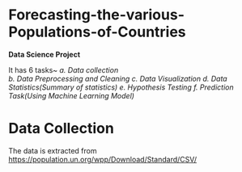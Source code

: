 # Forecasting-the-various-Populations-of-Countries
**Data Science Project**

It has 6 tasks~
  _a. Data collection <br/>
  b. Data Preprocessing and Cleaning
  c. Data Visualization
  d. Data Statistics(Summary of statistics)
  e. Hypothesis Testing
  f. Prediction Task(Using Machine Learning Model)_

# Data Collection
The data is extracted from https://population.un.org/wpp/Download/Standard/CSV/
